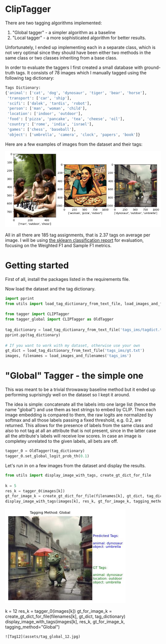 # ClipTagger
There are two tagging algorithms implemented: 
1. "Global tagger" - a simpler algorithm as a baseline
2. "Local tagger" - a more sophisticated algorithm for better results.

Unfortunately, I ended up implementing each in a separate class, which is not very optimal since they should have been either two methods in the same class or two classes inheriting from a base class. 

In order to evaluate the taggers I first created a small database with ground-truth tags. It consists of 78 images which I manually tagged using the following tag dictionary:

```python
Tags Dictionary:
{'animal': ['cat', 'dog', 'dynosaur', 'tiger', 'bear', 'horse'],
 'transport': ['car', 'ship'],
 'scifi': ['dalek', 'tardis', 'robot'],
 'person': ['man', 'woman', 'child'],
 'location': ['indoor', 'outdoor'],
 'food': ['pizza', 'pancake', 'tea', 'cheese', 'oil'],
 'country': ['rome', 'india', 'israel'],
 'games': ['chess', 'baseball'],
 'object': ['umbrella', 'camera', 'clock', 'papers', 'book']}
```

Here are a few examples of images from the dataset and their tags:

![Example images](assets/images_example.jpg)

All in all there are 185 tag assignments, that is 2.37 tags on average per image. I will be using [the sklearn classification report](https://scikit-learn.org/stable/modules/generated/sklearn.metrics.classification_report.html) for evaluation, focusing on the Weighted F1 and Sample F1 metrics.

# Getting started

First of all, install the packages listed in the requirements file.

Now load the dataset and the tag dictionary.

```python
import pprint
from utils import load_tag_dictionary_from_text_file, load_images_and_filenames, evaluate_tagger_on_dataset

from tagger import CLIPTagger
from tagger_global import CLIPTagger as OldTagger

tag_dictionary = load_tag_dictionary_from_text_file('tags_ims/tagdict.txt')
pprint.pp(tag_dictionary)

# If you want to work with my dataset, otherwise use your own
gt_dict = load_tag_dictionary_from_text_file('tags_ims/gt.txt')
images, filenames = load_images_and_filenames('tags_ims')
```

# "Global" Tagger - the simple one

This was meant to be a trivial throwaway baseline method but it ended up performing suprisingly well on the dataset so I kept it around. 

The idea is simple: concatenate all the labels into one large list (hence the name "global") and use them as text strings to embed by CLIP. Then each image embedding is compared to them, the raw logits are normalized by softmax and all those labels passing a fixed threshold, e.g. 0.2, are returned. This allows for the presence of labels from the same class and also to not tag at all an attribute that is not present, since in the latter case all the attribute's labels will receive low scores. In case an image is completey unrelated to the given labels, all bets are off. 

```python
tagger_0 = OldTagger(tag_dictionary)
tagger_0.set_global_logit_prob_th(0.1)
```

Let's run in on a few images from the dataset and display the results.

```python
from utils import display_image_with_tags, create_gt_dict_for_file

k = 5
res_k = tagger_0(images[k])
gt_for_image_k = create_gt_dict_for_file(filenames[k], gt_dict, tag_dictionary)
display_image_with_tags(images[k], res_k, gt_for_image_k, tagging_method="Global") 
```
![Tag5](assets/tag_global_5.jpg)

k = 12
res_k = tagger_0(images[k])
gt_for_image_k = create_gt_dict_for_file(filenames[k], gt_dict, tag_dictionary)
display_image_with_tags(images[k], res_k, gt_for_image_k, tagging_method="Global") 
```
![Tag12](assets/tag_global_12.jpg)







